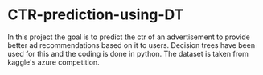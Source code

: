 # CTR-prediction-using-DT
In this project the goal is to predict the ctr of an advertisement to provide better ad recommendations based on it to users. Decision trees have been used for this and the coding is done in python. The dataset is taken from kaggle's azure competition.
